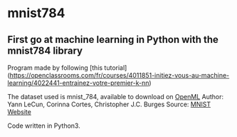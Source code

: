# mnist784
## First go at machine learning in Python with the mnist784 library

Program made by following [this tutorial] (https://openclassrooms.com/fr/courses/4011851-initiez-vous-au-machine-learning/4022441-entrainez-votre-premier-k-nn)

The dataset used is mnist_784, available to download on [OpenML](https://www.openml.org/d/554)
Author: Yann LeCun, Corinna Cortes, Christopher J.C. Burges
Source: [MNIST Website](http://yann.lecun.com/exdb/mnist/)

Code written in Python3.

